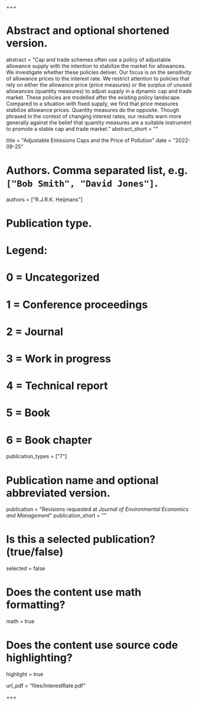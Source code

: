 +++
# Abstract and optional shortened version.
abstract = "Cap and trade schemes often use a policy of adjustable allowance supply with the intention to stabilize the market for allowances. We investigate whether these policies deliver. Our focus is on the sensitivity of allowance prices to the interest rate. We restrict attention to policies that rely on either the allowance price (price measures) or the surplus of unused allowances (quantity measures) to adjust supply in a dynamic cap and trade market. These policies are modelled after the existing policy landscape. Compared to a situation with fixed supply, we find that price measures stabilize allowance prices. Quantity measures do the opposite. Though phrased in the context of changing interest rates, our results warn more generally against the belief that quantity measures are a suitable instrument to promote a stable cap and trade market."
abstract_short = ""

title = "Adjustable Emissions Caps and the Price of Pollution"
date = "2022-09-25"

# Authors. Comma separated list, e.g. `["Bob Smith", "David Jones"]`.
authors = ["R.J.R.K. Heijmans"]

# Publication type.
# Legend:
# 0 = Uncategorized
# 1 = Conference proceedings
# 2 = Journal
# 3 = Work in progress
# 4 = Technical report
# 5 = Book
# 6 = Book chapter
publication_types = ["7"]

# Publication name and optional abbreviated version.
publication = "Revisions requested at _Journal of Environmental Economics and Management_"
publication_short = ""

# Is this a selected publication? (true/false)
selected = false


# Does the content use math formatting?
math = true

# Does the content use source code highlighting?
highlight = true

url_pdf = "files/InterestRate.pdf"




+++
